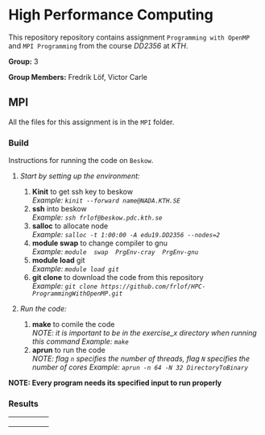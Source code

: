 # High Performance Computing

This repository repository contains assignment `Programming with OpenMP` and `MPI Programming` from the course *DD2356* at *KTH*.

**Group:** 3

**Group Members:** Fredrik Löf, Victor Carle

## MPI

All the files for this assignment is in the `MPI` folder.

### Build

Instructions for running the code on `Beskow`.

1. *Start by setting up the environment:*
   1. **Kinit** to get ssh key to beskow  
      *Example: `kinit --forward name@NADA.KTH.SE`*
   2. **ssh** into beskow  
      *Example: `ssh frlof@beskow.pdc.kth.se`*
   3. **salloc** to allocate node  
      *Example: `salloc -t 1:00:00 -A edu19.DD2356 --nodes=2`*
   4. **module  swap** to change compiler to gnu  
      *Example: `module  swap  PrgEnv-cray  PrgEnv-gnu`*
   5. **module load** git  
      *Example: `module load git`*
   6. **git clone** to download the code from this repository  
      *Example: `git clone https://github.com/frlof/HPC-ProgrammingWithOpenMP.git`*

2. *Run the code:*
   1. **make** to comile the code  
      *NOTE: it is important to be in the exercise_x directory when running this command*
      *Example: `make`*
   2. **aprun** to run the code  
      *NOTE: flag `n` specifies the number of threads, flag `N` specifies the number of cores*
      *Example: `aprun -n 64 -N 32 DirectoryToBinary`*

**NOTE: Every program needs its specified input to run properly**

### Results

|      |      |      |      |      |
| ---- | ---- | ---- | ---- | ---- |
|      |      |      |      |      |
|      |      |      |      |      |
|      |      |      |      |      |
